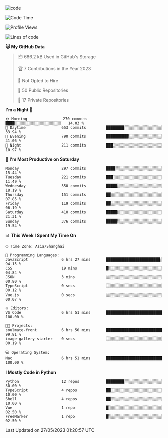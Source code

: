 
<!--
**liuyaanng/liuyaanng** is a ✨ _special_ ✨ repository because its `README.md` (this file) appears on your GitHub profile.

Here are some ideas to get you started:

- 🔭 I’m currently working on ...
- 🌱 I’m currently learning ...
- 👯 I’m looking to collaborate on ...
- 🤔 I’m looking for help with ...
- 💬 Ask me about ...
- 📫 How to reach me: ...
- 😄 Pronouns: ...
- ⚡ Fun fact: ...
-->


![code](https://cdn.jsdelivr.net/gh/liuyaanng/liuyaanng@1.0/code.gif) 

<!--START_SECTION:waka-->
![Code Time](http://img.shields.io/badge/Code%20Time-240%20hrs%205%20mins-blue)

![Profile Views](http://img.shields.io/badge/Profile%20Views-1-blue)

![Lines of code](https://img.shields.io/badge/From%20Hello%20World%20I%27ve%20Written-14.4%20million%20lines%20of%20code-blue)

**🐱 My GitHub Data** 

> 📦 686.2 kB Used in GitHub's Storage 
 > 
> 🏆 7 Contributions in the Year 2023
 > 
> 🚫 Not Opted to Hire
 > 
> 📜 50 Public Repositories 
 > 
> 🔑 17 Private Repositories 
 > 
**I'm a Night 🦉** 

```text
🌞 Morning                270 commits         ████░░░░░░░░░░░░░░░░░░░░░   14.03 % 
🌆 Daytime                653 commits         ████████░░░░░░░░░░░░░░░░░   33.94 % 
🌃 Evening                790 commits         ██████████░░░░░░░░░░░░░░░   41.06 % 
🌙 Night                  211 commits         ███░░░░░░░░░░░░░░░░░░░░░░   10.97 % 
```
📅 **I'm Most Productive on Saturday** 

```text
Monday                   297 commits         ████░░░░░░░░░░░░░░░░░░░░░   15.44 % 
Tuesday                  221 commits         ███░░░░░░░░░░░░░░░░░░░░░░   11.49 % 
Wednesday                350 commits         █████░░░░░░░░░░░░░░░░░░░░   18.19 % 
Thursday                 151 commits         ██░░░░░░░░░░░░░░░░░░░░░░░   07.85 % 
Friday                   119 commits         ██░░░░░░░░░░░░░░░░░░░░░░░   06.19 % 
Saturday                 410 commits         █████░░░░░░░░░░░░░░░░░░░░   21.31 % 
Sunday                   376 commits         █████░░░░░░░░░░░░░░░░░░░░   19.54 % 
```


📊 **This Week I Spent My Time On** 

```text
🕑︎ Time Zone: Asia/Shanghai

💬 Programming Languages: 
JavaScript               6 hrs 27 mins       ████████████████████████░   94.15 % 
CSS                      19 mins             █░░░░░░░░░░░░░░░░░░░░░░░░   04.84 % 
JSON                     3 mins              ░░░░░░░░░░░░░░░░░░░░░░░░░   00.80 % 
TypeScript               0 secs              ░░░░░░░░░░░░░░░░░░░░░░░░░   00.12 % 
Vue.js                   0 secs              ░░░░░░░░░░░░░░░░░░░░░░░░░   00.07 % 

🔥 Editors: 
VS Code                  6 hrs 51 mins       █████████████████████████   100.00 % 

🐱‍💻 Projects: 
soulmate-front           6 hrs 50 mins       █████████████████████████   99.81 % 
image-gallery-starter    0 secs              ░░░░░░░░░░░░░░░░░░░░░░░░░   00.19 % 

💻 Operating System: 
Mac                      6 hrs 51 mins       █████████████████████████   100.00 % 
```

**I Mostly Code in Python** 

```text
Python                   12 repos            ████████░░░░░░░░░░░░░░░░░   30.00 % 
TypeScript               4 repos             ██░░░░░░░░░░░░░░░░░░░░░░░   10.00 % 
Shell                    4 repos             ██░░░░░░░░░░░░░░░░░░░░░░░   10.00 % 
Vue                      1 repo              █░░░░░░░░░░░░░░░░░░░░░░░░   02.50 % 
FreeMarker               1 repo              █░░░░░░░░░░░░░░░░░░░░░░░░   02.50 % 
```




 Last Updated on 27/05/2023 01:20:57 UTC
<!--END_SECTION:waka-->
